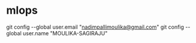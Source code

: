 # mlops
git config --global user.email "nadimpallimoulika@gmail.com"
git config --global user.name "MOULIKA-SAGIRAJU"